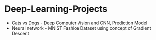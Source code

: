 # Deep-Learning-Projects

- Cats vs Dogs - Deep Computer Vision and CNN, Prediction Model
- Neural network - MNIST Fashion Dataset using concept of Gradient Descent
